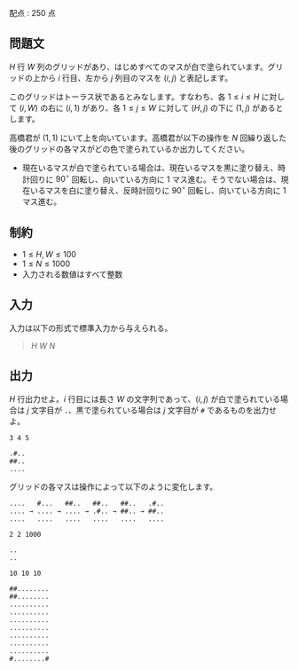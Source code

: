 配点 : $250$ 点

## 問題文

$H$ 行 $W$ 列のグリッドがあり、はじめすべてのマスが白で塗られています。グリッドの上から $i$ 行目、左から $j$ 列目のマスを $(i, j)$ と表記します。

このグリッドはトーラス状であるとみなします。すなわち、各 $1 \leq i \leq H$ に対して $(i, W)$ の右に $(i, 1)$ があり、各 $1 \leq j \leq W$ に対して $(H, j)$ の下に $(1, j)$ があるとします。 

高橋君が $(1, 1)$ にいて上を向いています。高橋君が以下の操作を $N$ 回繰り返した後のグリッドの各マスがどの色で塗られているか出力してください。

- 現在いるマスが白で塗られている場合は、現在いるマスを黒に塗り替え、時計回りに $90^\circ$ 回転し、向いている方向に $1$ マス進む。そうでない場合は、現在いるマスを白に塗り替え、反時計回りに $90^\circ$ 回転し、向いている方向に $1$ マス進む。

## 制約

- $1 \leq H, W \leq 100$
- $1 \leq N \leq 1000$
- 入力される数値はすべて整数

## 入力

入力は以下の形式で標準入力から与えられる。

> $H$ $W$ $N$

## 出力

$H$ 行出力せよ。$i$ 行目には長さ $W$ の文字列であって、$(i, j)$ が白で塗られている場合は $j$ 文字目が `.`、黒で塗られている場合は $j$ 文字目が `#` であるものを出力せよ。

```input1
3 4 5
```

```output1
.#..
##..
....
```

グリッドの各マスは操作によって以下のように変化します。

```output1
....   #...   ##..   ##..   ##..   .#..
.... → .... → .... → .#.. → ##.. → ##..
....   ....   ....   ....   ....   ....
```

```input2
2 2 1000
```

```output2
..
..
```

```input3
10 10 10
```

```output3
##........
##........
..........
..........
..........
..........
..........
..........
..........
#........#
```